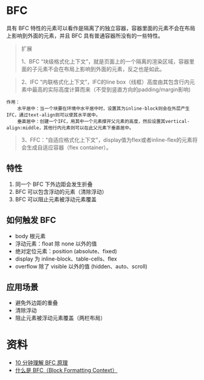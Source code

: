 # BFC
具有 BFC 特性的元素可以看作是隔离了的独立容器，容器里面的元素不会在布局上影响到外面的元素，并且 BFC 具有普通容器所没有的一些特性。
>扩展
> <div>1、BFC “块级格式化上下文”，就是页面上的一个隔离的渲染区域，容器里面的子元素不会在布局上影响到外面的元素，反之也是如此。
</div>

> <div>2、IFC “内联格式化上下文”，IFC的line box（线框）高度由其包含行内元素中最高的实际高度计算而来（不受到竖直方向的padding/margin影响)
    作用：
        水平居中：当一个块要在环境中水平居中时，设置其为inline-block则会在外层产生IFC，通过text-align则可以使其水平居中。
        垂直居中：创建一个IFC，用其中一个元素撑开父元素的高度，然后设置其vertical-align:middle，其他行内元素则可以在此父元素下垂直居中。
</div>

> <div>3、FFC：“自适应格式化上下文”，display值为flex或者inline-flex的元素将会生成自适应容器（flex container）。
</div>

## 特性
1. 同一个 BFC 下外边距会发生折叠
2. BFC 可以包含浮动的元素（清除浮动）
3. BFC 可以阻止元素被浮动元素覆盖

## 如何触发 BFC
* body 根元素
* 浮动元素：float 除 none 以外的值
* 绝对定位元素：position (absolute、fixed)
* display 为 inline-block、table-cells、flex
* overflow 除了 visible 以外的值 (hidden、auto、scroll)

## 应用场景
* 避免外边距的重叠
* 清除浮动
* 阻止元素被浮动元素覆盖（两栏布局）

# 资料
* [10 分钟理解 BFC 原理](https://zhuanlan.zhihu.com/p/25321647)
* [什么是 BFC（Block Formatting Context）](https://segmentfault.com/a/1190000016226880)